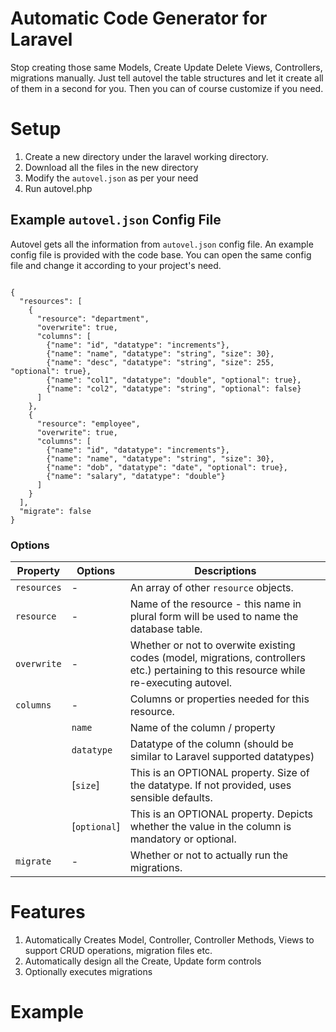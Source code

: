 # Automatic Code Generator for Laravel

Stop creating those same Models, Create Update Delete Views, Controllers, migrations manually. Just tell autovel the table structures and let it create all of them in a second for you. Then you can of course customize if you need.

# Setup

1. Create a new directory under the laravel working directory.
2. Download all the files in the new directory
3. Modify the `autovel.json` as per your need
4. Run autovel.php

## Example `autovel.json` Config File

Autovel gets all the information from `autovel.json` config file. An example config file is provided with the code base. You can open the same config file and change it according to your project's need.

````

{
  "resources": [
    {
      "resource": "department",
      "overwrite": true,
      "columns": [
        {"name": "id", "datatype": "increments"},
        {"name": "name", "datatype": "string", "size": 30},
        {"name": "desc", "datatype": "string", "size": 255, "optional": true},
        {"name": "col1", "datatype": "double", "optional": true},
        {"name": "col2", "datatype": "string", "optional": false}
      ]
    },
    {
      "resource": "employee",
      "overwrite": true,
      "columns": [
        {"name": "id", "datatype": "increments"},
        {"name": "name", "datatype": "string", "size": 30},
        {"name": "dob", "datatype": "date", "optional": true},
        {"name": "salary", "datatype": "double"}
      ]
    }
  ],
  "migrate": false
}

````

### Options


Property | Options | Descriptions
---      | --- | ---
`resources` | - | An array of other `resource` objects.
`resource` | - | Name of the resource - this name in plural form will be used to name the database table.
`overwrite` | - | Whether or not to overwite existing codes (model, migrations, controllers etc.) pertaining to this resource while re-executing autovel.
`columns` | - | Columns or properties needed for this resource.
        | `name` | Name of the column / property
        | `datatype` | Datatype of the column (should be similar to Laravel supported datatypes)
        | [`size`] | This is an OPTIONAL property. Size of the datatype. If not provided, uses sensible defaults.
        | [`optional`] | This is an OPTIONAL property. Depicts whether the value in the column is mandatory or optional.
`migrate` | - | Whether or not to actually run the migrations.


# Features

1. Automatically Creates Model, Controller, Controller Methods, Views to support CRUD operations, migration files etc.
2. Automatically design all the Create, Update form controls
3. Optionally executes migrations 

# Example 